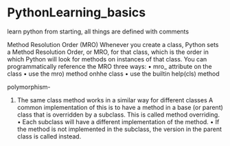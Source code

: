 # PythonLearning_basics
learn python from starting, all things are defined with comments


Method Resolution Order (MRO)
Whenever you create a class, Python sets a Method Resolution Order, or MRO, for that class, which is the order in which Python will look for methods on instances of that class.
You can programmatically reference the MRO three ways:
• mro_ attribute on the class
• use the mro) method onhhe class
• use the builtin help(cls) method


polymorphism-
1. The same class method works in a similar way for different classes
A common implementation of this is to have a method in a base (or parent) class that is overridden by a subclass. This is called method overriding.
• Each subclass will have a different implementation of the method.
• If the method is not implemented in the subclass, the version in the parent class is called instead.
